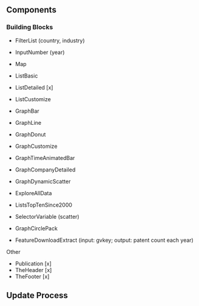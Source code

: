## Components

### Building Blocks

- FilterList (country, industry)
- InputNumber (year)

- Map 
- ListBasic
- ListDetailed [x]
- ListCustomize
- GraphBar
- GraphLine 
- GraphDonut
- GraphCustomize
- GraphTimeAnimatedBar
- GraphCompanyDetailed

- GraphDynamicScatter
- ExploreAllData
- ListsTopTenSince2000

- SelectorVariable (scatter)

- GraphCirclePack

- FeatureDownloadExtract (input: gvkey; output: patent count each year)

Other
- Publication [x]
- TheHeader [x]
- TheFooter [x]


## Update Process

